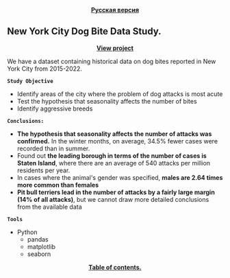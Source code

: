 <p align="center"><a href="https://github.com/lily-pogodina/Data-Analyst-Portfolio-Ru/tree/main/Dog_bites_analysys_ru"><b>Русская версия</b></a></p>

## New York City Dog Bite Data Study.

<p align="center"><a href="https://nbviewer.org/github/lily-pogodina/Data-Analyst-Portfolio-En/blob/main/Dog_bites_analysys_en/Dog_bites_analysys_en.ipynb"><b>View project</b></a></p>

We have a dataset containing historical data on dog bites reported in New York City from 2015-2022.

**`Study Objective`**
* Identify areas of the city where the problem of dog attacks is most acute
* Test the hypothesis that seasonality affects the number of bites
* Identify aggressive breeds

**`Conclusions:`**

* **The hypothesis that seasonality affects the number of attacks was confirmed.** In the winter months, on average, 34.5% fewer cases were recorded than in summer.
* Found out **the leading borough in terms of the number of cases is Staten Island**, where there are an average of 540 attacks per million residents per year.
* In cases where the animal's gender was specified, **males are 2.64 times more common than females**
* **Pit bull terriers lead in the number of attacks by a fairly large margin (14% of all attacks)**, but we cannot draw more detailed conclusions from the available data

**`Tools`**

* Python
  * pandas
  * matplotlib 
  * seaborn

<p align="center"><a href="https://github.com/lily-pogodina/Data-Analyst-Portfolio-En"><b>Table of contents.</b></a></p>

